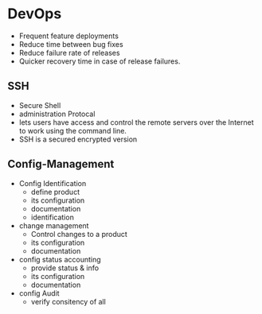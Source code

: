 # DevOps
- Frequent feature deployments
- Reduce time between bug fixes
- Reduce failure rate of releases
- Quicker recovery time in case of release failures.

## SSH
- Secure Shell
- administration Protocal
- lets users have access and control the remote servers over the Internet to work using the command line.
- SSH is a secured encrypted version

## Config-Management
- Config Identification
  - define product
  - its configuration 
  - documentation
  - identification
- change management
  - Control changes to a product
  - its configuration
  - documentation
- config status accounting
  - provide status & info
  - its configuration
  - documentation
- config Audit
  - verify consitency of all